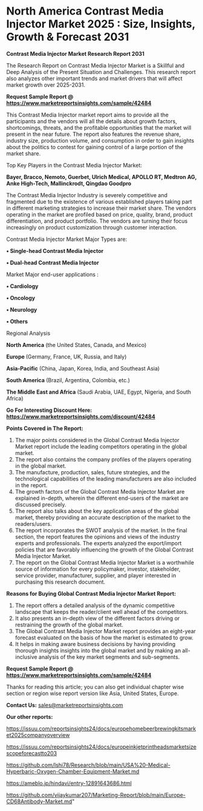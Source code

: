 # North America Contrast Media Injector Market 2025 : Size, Insights, Growth & Forecast 2031

<strong>Contrast Media Injector Market Research Report 2031</strong>

The Research Report on Contrast Media Injector Market is a Skillful and Deep Analysis of the Present Situation and Challenges. This research report also analyzes other important trends and market drivers that will affect market growth over 2025-2031.

<strong>Request Sample Report @ <a href=https://www.marketreportsinsights.com/sample/42484>https://www.marketreportsinsights.com/sample/42484</a></strong>

This Contrast Media Injector market report aims to provide all the participants and the vendors will all the details about growth factors, shortcomings, threats, and the profitable opportunities that the market will present in the near future. The report also features the revenue share, industry size, production volume, and consumption in order to gain insights about the politics to contest for gaining control of a large portion of the market share.

Top Key Players in the Contrast Media Injector Market:

<strong>Bayer, Bracco, Nemoto, Guerbet, Ulrich Medical, APOLLO RT, Medtron AG, Anke High-Tech, Mallinckrodt, Qingdao Goodpro</strong>

The Contrast Media Injector Industry is severely competitive and fragmented due to the existence of various established players taking part in different marketing strategies to increase their market share. The vendors operating in the market are profiled based on price, quality, brand, product differentiation, and product portfolio. The vendors are turning their focus increasingly on product customization through customer interaction.

Contrast Media Injector Market Major Types are:

<strong>•  Single-head Contrast Media Injector

•  Dual-head Contrast Media Injector</strong>

Market Major end-user applications :

<strong>•  Cardiology

•  Oncology

•  Neurology

•  Others</strong>

Regional Analysis

</u><strong><b>North America</b></strong> (the United States, Canada, and Mexico)

<strong><b>Europe </b></strong>(Germany, France, UK, Russia, and Italy)

<strong><b>Asia-Pacific</b></strong> (China, Japan, Korea, India, and Southeast Asia)

<strong><b>South America</b></strong> (Brazil, Argentina, Colombia, etc.)

<strong><b>The Middle East and Africa</b></strong> (Saudi Arabia, UAE, Egypt, Nigeria, and South Africa)

<strong>Go For Interesting Discount Here: <a href=https://www.marketreportsinsights.com/discount/42484>https://www.marketreportsinsights.com/discount/42484</a></strong>

<strong>Points Covered in The Report:</strong>
<ol>
  <li>The major points considered in the Global Contrast Media Injector Market report include the leading competitors operating in the global market.</li>
  <li>The report also contains the company profiles of the players operating in the global market.</li>
  <li>The manufacture, production, sales, future strategies, and the technological capabilities of the leading manufacturers are also included in the report.</li>
  <li>The growth factors of the Global Contrast Media Injector Market are explained in-depth, wherein the different end-users of the market are discussed precisely.</li>
  <li>The report also talks about the key application areas of the global market, thereby providing an accurate description of the market to the readers/users.</li>
  <li>The report incorporates the SWOT analysis of the market. In the final section, the report features the opinions and views of the industry experts and professionals. The experts analyzed the export/import policies that are favorably influencing the growth of the Global Contrast Media Injector Market.</li>
  <li>The report on the Global Contrast Media Injector Market is a worthwhile source of information for every policymaker, investor, stakeholder, service provider, manufacturer, supplier, and player interested in purchasing this research document.</li>
</ol>
<strong>Reasons for Buying Global Contrast Media Injector Market Report:</strong>

<ol>
  <li>The report offers a detailed analysis of the dynamic competitive landscape that keeps the reader/client well ahead of the competitors.</li>
  <li>It also presents an in-depth view of the different factors driving or restraining the growth of the global market.</li>
  <li>The Global Contrast Media Injector Market report provides an eight-year forecast evaluated on the basis of how the market is estimated to grow.</li>
  <li>It helps in making aware business decisions by having providing thorough insights insights into the global market and by making an all-inclusive analysis of the key market segments and sub-segments.</li>
</ol>
<strong>Request Sample Report @ <a href=https://www.marketreportsinsights.com/sample/42484>https://www.marketreportsinsights.com/sample/42484</a></strong>


Thanks for reading this article; you can also get individual chapter wise section or region wise report version like Asia, United States, Europe.

<strong>Contact Us:</strong>
sales@marketreportsinsights.com

<strong>Our other reports:</strong>

<a href=https://issuu.com/reportsinsights24/docs/europehomebeerbrewingkitsmarket2025companyoverview>https://issuu.com/reportsinsights24/docs/europehomebeerbrewingkitsmarket2025companyoverview</a>

<a href=https://issuu.com/reportsinsights24/docs/europeinkjetprintheadsmarketsizescopeforecastto203>https://issuu.com/reportsinsights24/docs/europeinkjetprintheadsmarketsizescopeforecastto203</a>

<a href=https://github.com/Ishi78/Research/blob/main/USA%20-Medical-Hyperbaric-Oxygen-Chamber-Equipment-Market.md>https://github.com/Ishi78/Research/blob/main/USA%20-Medical-Hyperbaric-Oxygen-Chamber-Equipment-Market.md</a>

<a href=https://ameblo.jp/hindavi/entry-12891643686.html>https://ameblo.jp/hindavi/entry-12891643686.html</a>

<a href=https://github.com/vijaykumar207/Marketing-Report/blob/main/Europe-CD68Antibody-Market.md>https://github.com/vijaykumar207/Marketing-Report/blob/main/Europe-CD68Antibody-Market.md</a>"
